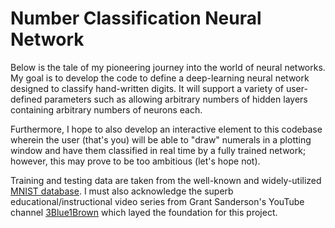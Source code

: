# Number Classification Neural Network
Below is the tale of my pioneering journey into the world of neural networks. My goal is to develop the code to define a deep-learning neural network designed to classify hand-written digits. It will support a variety of user-defined parameters such as allowing arbitrary numbers of hidden layers containing arbitrary numbers of neurons each.

Furthermore, I hope to also develop an interactive element to this codebase wherein the user (that's you) will be able to "draw" numerals in a plotting window and have them classified in real time by a fully trained network; however, this may prove to be too ambitious (let's hope not).

Training and testing data are taken from the well-known and widely-utilized [MNIST database](http://yann.lecun.com/exdb/mnist/). I must also acknowledge the superb educational/instructional video series from Grant Sanderson's YouTube channel [3Blue1Brown](https://www.youtube.com/watch?v=aircAruvnKk) which layed the foundation for this project.


